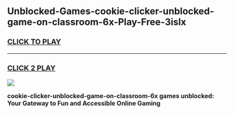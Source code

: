 
## Unblocked-Games-cookie-clicker-unblocked-game-on-classroom-6x-Play-Free-3islx
<h3>
<a href="https://premium76.site?title=cookie-clicker-unblocked-game-on-classroom-6x&ref=20M">CLICK TO PLAY</a></h3>
<hr>

<h3>
<a href="https://premium76.site?title=cookie-clicker-unblocked-game-on-classroom-6x&ref=20M">CLICK 2 PLAY</a>
  
</h3>

<a href="https://premium76.site?title=cookie-clicker-unblocked-game-on-classroom-6x&ref=19M"><img src="https://clearcache.store/games.png"></a>


**cookie-clicker-unblocked-game-on-classroom-6x games unblocked: Your Gateway to Fun and Accessible Online Gaming**
